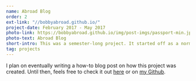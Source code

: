 ```yaml
---
name: Abroad Blog
order: 2
ext-link: "//bobbyabroad.github.io/"
project-date: February 2017 - May 2017
photo-link: https://bobbyabroad.github.io/img/post-imgs/passport-min.jpg
photo-text: Abroad Blog
short-intro: This was a semester-long project. It started off as a normal blog like the one on this site, but it eventually grew to much more.
tag: projects
---
```


I plan on eventually writing a how-to blog post on how this project was created. Until then, feels free to check it out <a href="//bobbyabroad.github.io/">here</a> or on <a href="//github.com/bobbylcraig">my Github</a>.
